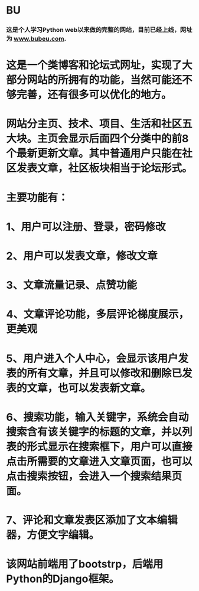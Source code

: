 # BU

### 这是个人学习Python web以来做的完整的网站，目前已经上线，网址为 www.bubeu.com.
# 这是一个类博客和论坛式网址，实现了大部分网站的所拥有的功能，当然可能还不够完善，还有很多可以优化的地方。
# 网站分主页、技术、项目、生活和社区五大块。主页会显示后面四个分类中的前8个最新更新文章。其中普通用户只能在社区发表文章，社区板块相当于论坛形式。
# 主要功能有：
# 1、用户可以注册、登录，密码修改
# 2、用户可以发表文章，修改文章
# 3、文章流量记录、点赞功能
# 4、文章评论功能，多层评论梯度展示，更美观
# 5、用户进入个人中心，会显示该用户发表的所有文章，并且可以修改和删除已发表的文章，也可以发表新文章。
# 6、搜索功能，输入关键字，系统会自动搜索含有该关键字的标题的文章，并以列表的形式显示在搜索框下，用户可以直接点击所需要的文章进入文章页面，也可以点击搜索按钮，会进入一个搜索结果页面。
# 7、评论和文章发表区添加了文本编辑器，方便文字编辑。

# 该网站前端用了bootstrp，后端用Python的Django框架。
